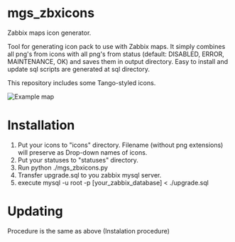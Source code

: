 # mgs_zbxicons
Zabbix maps icon generator.

Tool for generating icon pack to use with Zabbix maps.
It simply combines all png's from icons with all png's from status (default: DISABLED, ERROR, MAINTENANCE, OK) and saves them in output directory.
Easy to install and update sql scripts are generated at sql directory.

This repository includes some Tango-styled icons.

![Example map](https://raw.githubusercontent.com/michalsternadel/mgs_zbxicons/master/example_map.png)

# Installation

1. Put your icons to "icons" directory. Filename (without png extensions) will preserve as Drop-down names of icons.
2. Put your statuses to "statuses" directory.
3. Run python ./mgs_zbxicons.py
4. Transfer upgrade.sql to you zabbix mysql server.
5. execute mysql -u root -p [your_zabbix_database] < ./upgrade.sql

# Updating

Procedure is the same as above (Instalation procedure)

